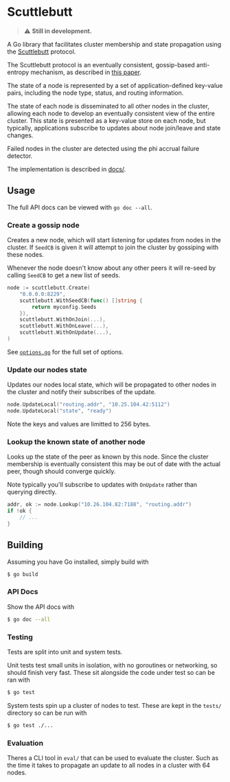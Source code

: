 # Scuttlebutt

> :warning: **Still in development.**

A Go library that facilitates cluster membership and state propagation using the
[Scuttlebutt](https://www.cs.cornell.edu/home/rvr/papers/flowgossip.pdf)
protocol.

The Scuttlebutt protocol is an eventually consistent, gossip-based anti-entropy
mechanism, as described in [this paper](https://www.cs.cornell.edu/home/rvr/papers/flowgossip.pdf).

The state of a node is represented by a set of application-defined key-value
pairs, including the node type, status, and routing information.

The state of each node is disseminated to all other nodes in the cluster,
allowing each node to develop an eventually consistent view of the entire
cluster. This state is presented as a key-value store on each node, but
typically, applications subscribe to updates about node join/leave and state
changes.

Failed nodes in the cluster are detected using the phi accrual failure detector.

The implementation is described in [docs/](docs/).

## Usage
The full API docs can be viewed with `go doc --all`.

### Create a gossip node
Creates a new node, which will start listening for updates from nodes in the
cluster. If `SeedCB` is given it will attempt to join the cluster by gossiping
with these nodes.

Whenever the node doesn't know about any other peers it will re-seed by calling
`SeedCB` to get a new list of seeds.

```go
node := scuttlebutt.Create(
	"0.0.0.0:8229",
	scuttlebutt.WithSeedCB(func() []string {
		return myconfig.Seeds
	}),
	scuttlebutt.WithOnJoin(...),
	scuttlebutt.WithOnLeave(...),
	scuttlebutt.WithOnUpdate(...),
)
```

See [`options.go`](options.go) for the full set of options.

### Update our nodes state
Updates our nodes local state, which will be propagated to other nodes in the
cluster and notify their subscribes of the update.

```go
node.UpdateLocal("routing.addr", "10.25.104.42:5112")
node.UpdateLocal("state", "ready")
```

Note the keys and values are limitted to 256 bytes.

### Lookup the known state of another node
Looks up the state of the peer as known by this node. Since the cluster
membership is eventually consistent this may be out of date with the actual
peer, though should converge quickly.

Note typically you'll subscribe to updates with `OnUpdate` rather than querying
directly.

```go
addr, ok := node.Lookup("10.26.104.82:7188", "routing.addr")
if !ok {
	// ...
}
```

## Building
Assuming you have Go installed, simply build with
```bash
$ go build
```

### API Docs
Show the API docs with
```bash
$ go doc --all
```

### Testing
Tests are split into unit and system tests.

Unit tests test small units in isolation, with no goroutines or networking, so
should finish very fast. These sit alongside the code under test so can be
ran with
```bash
$ go test
```

System tests spin up a cluster of nodes to test. These are kept in the `tests/`
directory so can be run with
```bash
$ go test ./...
```

### Evaluation
Theres a CLI tool in `eval/` that can be used to evaluate the cluster. Such
as the time it takes to propagate an update to all nodes in a cluster with
64 nodes.
